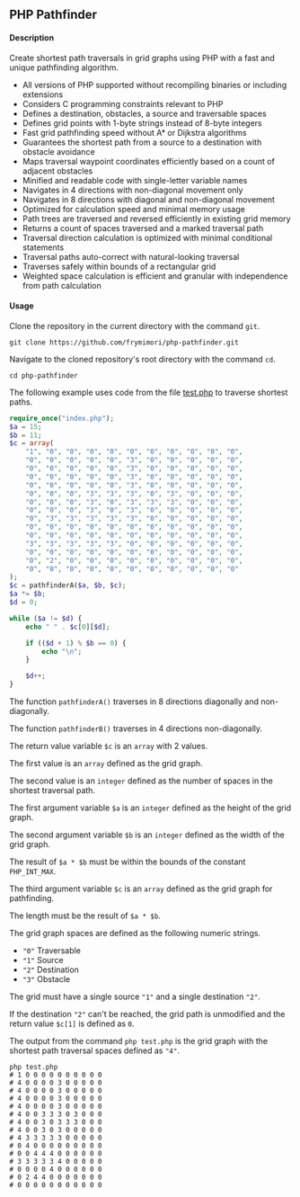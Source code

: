 ## PHP Pathfinder

#### Description
Create shortest path traversals in grid graphs using PHP with a fast and unique pathfinding algorithm.

- All versions of PHP supported without recompiling binaries or including extensions
- Considers C programming constraints relevant to PHP
- Defines a destination, obstacles, a source and traversable spaces
- Defines grid points with 1-byte strings instead of 8-byte integers
- Fast grid pathfinding speed without A* or Dijkstra algorithms
- Guarantees the shortest path from a source to a destination with obstacle avoidance
- Maps traversal waypoint coordinates efficiently based on a count of adjacent obstacles
- Minified and readable code with single-letter variable names
- Navigates in 4 directions with non-diagonal movement only
- Navigates in 8 directions with diagonal and non-diagonal movement
- Optimized for calculation speed and minimal memory usage
- Path trees are traversed and reversed efficiently in existing grid memory
- Returns a count of spaces traversed and a marked traversal path
- Traversal direction calculation is optimized with minimal conditional statements
- Traversal paths auto-correct with natural-looking traversal
- Traverses safely within bounds of a rectangular grid
- Weighted space calculation is efficient and granular with independence from path calculation

#### Usage
Clone the repository in the current directory with the command `git`.

``` console
git clone https://github.com/frymimori/php-pathfinder.git
```

Navigate to the cloned repository's root directory with the command `cd`.

``` console
cd php-pathfinder
```

The following example uses code from the file [test.php](https://github.com/frymimori/php-pathfinder/blob/main/test.php) to traverse shortest paths.

``` php
require_once("index.php");
$a = 15;
$b = 11;
$c = array(
	"1", "0", "0", "0", "0", "0", "0", "0", "0", "0", "0",
	"0", "0", "0", "0", "0", "3", "0", "0", "0", "0", "0",
	"0", "0", "0", "0", "0", "3", "0", "0", "0", "0", "0",
	"0", "0", "0", "0", "0", "3", "0", "0", "0", "0", "0",
	"0", "0", "0", "0", "0", "3", "0", "0", "0", "0", "0",
	"0", "0", "0", "3", "3", "3", "0", "3", "0", "0", "0",
	"0", "0", "0", "3", "0", "3", "3", "3", "0", "0", "0",
	"0", "0", "0", "3", "0", "3", "0", "0", "0", "0", "0",
	"0", "3", "3", "3", "3", "3", "0", "0", "0", "0", "0",
	"0", "0", "0", "0", "0", "0", "0", "0", "0", "0", "0",
	"0", "0", "0", "0", "0", "0", "0", "0", "0", "0", "0",
	"3", "3", "3", "3", "3", "0", "0", "0", "0", "0", "0",
	"0", "0", "0", "0", "0", "0", "0", "0", "0", "0", "0",
	"0", "2", "0", "0", "0", "0", "0", "0", "0", "0", "0",
	"0", "0", "0", "0", "0", "0", "0", "0", "0", "0", "0"
);
$c = pathfinderA($a, $b, $c);
$a *= $b;
$d = 0;

while ($a != $d) {
	echo " " . $c[0][$d];

	if (($d + 1) % $b == 0) {
		echo "\n";
	}

	$d++;
}
```

The function `pathfinderA()` traverses in 8 directions diagonally and non-diagonally.

The function `pathfinderB()` traverses in 4 directions non-diagonally.

The return value variable `$c` is an `array` with 2 values.

The first value is an `array` defined as the grid graph.

The second value is an `integer` defined as the number of spaces in the shortest traversal path.

The first argument variable `$a` is an `integer` defined as the height of the grid graph.

The second argument variable `$b` is an `integer` defined as the width of the grid graph.

The result of `$a * $b` must be within the bounds of the constant `PHP_INT_MAX`.

The third argument variable `$c` is an `array` defined as the grid graph for pathfinding.

The length must be the result of `$a * $b`.

The grid graph spaces are defined as the following numeric strings.

- `"0"` Traversable
- `"1"` Source
- `"2"` Destination
- `"3"` Obstacle

The grid must have a single source `"1"` and a single destination `"2"`.

If the destination `"2"` can't be reached, the grid path is unmodified and the return value `$c[1]` is defined as `0`.

The output from the command `php test.php` is the grid graph with the shortest path traversal spaces defined as `"4"`.

``` console
php test.php
# 1 0 0 0 0 0 0 0 0 0 0
# 4 0 0 0 0 3 0 0 0 0 0
# 4 0 0 0 0 3 0 0 0 0 0
# 4 0 0 0 0 3 0 0 0 0 0
# 4 0 0 0 0 3 0 0 0 0 0
# 4 0 0 3 3 3 0 3 0 0 0
# 4 0 0 3 0 3 3 3 0 0 0
# 4 0 0 3 0 3 0 0 0 0 0
# 4 3 3 3 3 3 0 0 0 0 0
# 0 4 0 0 0 0 0 0 0 0 0
# 0 0 4 4 4 0 0 0 0 0 0
# 3 3 3 3 3 4 0 0 0 0 0
# 0 0 0 0 4 0 0 0 0 0 0
# 0 2 4 4 0 0 0 0 0 0 0
# 0 0 0 0 0 0 0 0 0 0 0
```
